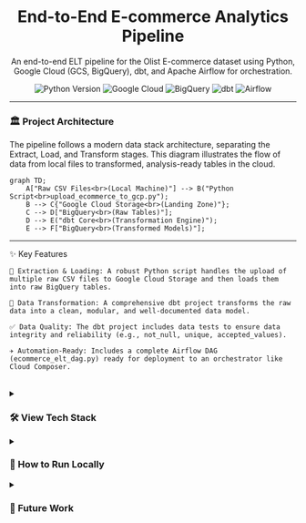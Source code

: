     
<div align="center">
  <h1>End-to-End E-commerce Analytics Pipeline</h1>
  <p>
    An end-to-end ELT pipeline for the Olist E-commerce dataset using Python, Google Cloud (GCS, BigQuery), dbt, and Apache Airflow for orchestration.
  </p>
  <p>
    <img src="https://img.shields.io/badge/Python-3.11-blue.svg" alt="Python Version">
    <img src="https://img.shields.io/badge/Google_Cloud-4285F4?style=for-the-badge&logo=google-cloud&logoColor=white" alt="Google Cloud">
    <img src="https://img.shields.io/badge/BigQuery-669DF6?style=for-the-badge&logo=google-bigquery&logoColor=white" alt="BigQuery">
    <img src="https://img.shields.io/badge/dbt-FF694B?style=for-the-badge&logo=dbt&logoColor=white" alt="dbt">
    <img src="https://img.shields.io/badge/Apache_Airflow-017CEE?style=for-the-badge&logo=Apache-Airflow&logoColor=white" alt="Airflow">
  </p>
</div>

<hr>

### 🏛️ Project Architecture
The pipeline follows a modern data stack architecture, separating the Extract, Load, and Transform stages. This diagram illustrates the flow of data from local files to transformed, analysis-ready tables in the cloud.

```mermaid
graph TD;
    A["Raw CSV Files<br>(Local Machine)"] --> B("Python Script<br>upload_ecommerce_to_gcp.py");
    B --> C{"Google Cloud Storage<br>(Landing Zone)"};
    C --> D["BigQuery<br>(Raw Tables)"];
    D --> E("dbt Core<br>(Transformation Engine)");
    E --> F["BigQuery<br>(Transformed Models)"];
```
  

<hr>
✨ Key Features

    🚚 Extraction & Loading: A robust Python script handles the upload of multiple raw CSV files to Google Cloud Storage and then loads them into raw BigQuery tables.

    🔄 Data Transformation: A comprehensive dbt project transforms the raw data into a clean, modular, and well-documented data model.

    ✅ Data Quality: The dbt project includes data tests to ensure data integrity and reliability (e.g., not_null, unique, accepted_values).

    ✈️ Automation-Ready: Includes a complete Airflow DAG (ecommerce_elt_dag.py) ready for deployment to an orchestrator like Cloud Composer.

<br>
<details>
<summary>
<h3>🛠️ View Tech Stack</h3>
</summary>
Category	Technology
Cloud Provider	<img src="https://img.shields.io/badge/Google_Cloud-4285F4?style=for-the-badge&logo=google-cloud&logoColor=white" alt="Google Cloud">
Data Warehouse	<img src="https://img.shields.io/badge/BigQuery-669DF6?style=for-the-badge&logo=google-bigquery&logoColor=white" alt="BigQuery">
Ingestion	<img src="https://img.shields.io/badge/Python-3776AB?style=for-the-badge&logo=python&logoColor=white" alt="Python"> <img src="https://img.shields.io/badge/Google_Cloud_Storage-4285F4?style=for-the-badge&logo=google-cloud&logoColor=white" alt="GCS">
Transformation	<img src="https://img.shields.io/badge/dbt-FF694B?style=for-the-badge&logo=dbt&logoColor=white" alt="dbt">
Orchestration	<img src="https://img.shields.io/badge/Apache_Airflow-017CEE?style=for-the-badge&logo=Apache-Airflow&logoColor=white" alt="Airflow">
</details>
<details>
<summary>
<h3>🚀 How to Run Locally</h3>
</summary>
Prerequisites

    Python 3.9+

    A Google Cloud Platform account with billing enabled.

    The gcloud CLI installed and authenticated (gcloud auth application-default login).

    The dbt CLI installed.

1. Clone the Repository
code Bash
IGNORE_WHEN_COPYING_START
IGNORE_WHEN_COPYING_END

    
git clone <your-repo-url>
cd ecommerce-analytics-pipeline

  

2. Set Up the Environment

Create and activate a virtual environment:
code Bash
IGNORE_WHEN_COPYING_START
IGNORE_WHEN_COPYING_END

    
python -m venv venv
.\venv\Scripts\activate

  

Install the required packages:
code Bash
IGNORE_WHEN_COPYING_START
IGNORE_WHEN_COPYING_END

    
pip install -r requirements.txt

  

3. Configure Your Credentials

Create a .env file in the root of the project and populate it with your GCP details:
code Env
IGNORE_WHEN_COPYING_START
IGNORE_WHEN_COPYING_END

    
# .env.example
GCP_PROJECT_ID="your-gcp-project-id"
GCS_BUCKET_NAME="your-gcs-bucket-name"
BIGQUERY_DATASET_ID="ecommerce_analytics"

  

Also, configure your profiles.yml file for dbt located at ~/.dbt/profiles.yml:
code Yaml
IGNORE_WHEN_COPYING_START
IGNORE_WHEN_COPYING_END

    
ecommerce_transforms:
  target: dev
  outputs:
    dev:
      type: bigquery
      method: oauth
      project: your-gcp-project-id
      dataset: ecommerce_analytics
      threads: 1
      location: EU # Or your GCP location

  

4. Run the Pipeline Manually

Execute the scripts in order from the project root directory.

Step A: Load the raw data into BigQuery
code Bash
IGNORE_WHEN_COPYING_START
IGNORE_WHEN_COPYING_END

    
python airflow/plugins/src/upload_ecommerce_to_gcp.py

  

Step B: Run the dbt transformations
code Bash
IGNORE_WHEN_COPYING_START
IGNORE_WHEN_COPYING_END

    
dbt run --project-dir airflow/plugins/ecommerce_transforms

  

Step C (Optional): Run the dbt tests
code Bash
IGNORE_WHEN_COPYING_START
IGNORE_WHEN_COPYING_END

    
dbt test --project-dir airflow/plugins/ecommerce_transforms

  

</details>
<details>
<summary>
<h3>🔮 Future Work</h3>
</summary>

    Deploy Orchestration: The final step for this project is to deploy the included Airflow DAG to a managed service like Cloud Composer to achieve full daily automation.

    Data Visualization: Connect a BI tool like Looker Studio, Tableau, or Superset to the final dim_customers table in BigQuery to build an interactive analytics dashboard.

    Machine Learning: Use the clean customer data to build predictive models, such as predicting customer churn or forecasting lifetime value.
